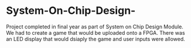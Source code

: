 # System-On-Chip-Design-
Project completed in final year as part of System on Chip Design Module. We had to create a game that would be uploaded onto a FPGA. There was an LED display that would dsiaply the game and user inputs were allowed. 
